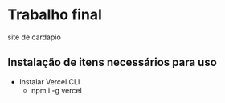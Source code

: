 # Trabalho final
site de cardapio

## Instalação de itens necessários para uso
- Instalar Vercel CLI
    -    npm i -g vercel

